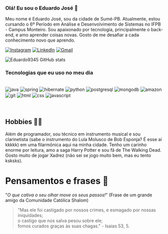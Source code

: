 ### Olá! Eu sou o Eduardo José 👋
Meu nome é Eduardo José, sou da cidade de Sumé-PB. Atualmente, estou cursando o 6º Período em Análise e Desenvolvimento de Sistemas no IFPB - Campus Monteiro. Sou apaixonado por tecnologia, principalmente o back-end, e amo aprender coisas novas. Gosto de me desafiar a cada conhecimento novo que aprendo.

[![Instagram](https://img.shields.io/badge/Instagram-E4405F?style=for-the-badge&logo=instagram&logoColor=white)](https://www.instagram.com/eduardo_dejc)
[![LinkedIn](	https://img.shields.io/badge/LinkedIn-0077B5?style=for-the-badge&logo=linkedin&logoColor=white)](https://www.linkedin.com/in/eduardo-jos%C3%A9-evangelista-408a9623b/)
[![Gmail](https://img.shields.io/badge/Gmail-D14836?style=for-the-badge&logo=gmail&logoColor=white)](mailto:joseevangelistaeduardo@gmail.com?subject=joseevangelistaeduardo@gmail.com&body=joseevangelistaeduardo@gmail.com)

![Eduardo9345 GitHub stats](https://github-readme-stats.vercel.app/api?username=Eduardo9345&show_icons=true&theme=dracula)


### Tecnologias que eu uso no meu dia
<div style="display : inline_block"><br>
  <img align= "center" alt="java" src="https://img.shields.io/badge/Java-ED8B00?style=for-the-badge&logo=openjdk&logoColor=white" />
  <img align= "center" alt="spring" src="https://img.shields.io/badge/Spring-6DB33F?style=for-the-badge&logo=spring&logoColor=white" />
  <img align= "center" alt="hibernate" src="https://img.shields.io/badge/Hibernate-59666C?style=for-the-badge&logo=Hibernate&logoColor=white" />
  <img align= "center" alt="python" src="https://img.shields.io/badge/Python-3776AB?style=for-the-badge&logo=python&logoColor=white" />
  <img align= "center" alt="postgresql" src="https://img.shields.io/badge/PostgreSQL-316192?style=for-the-badge&logo=postgresql&logoColor=white" />
  <img align= "center" alt="mongodb" src="https://img.shields.io/badge/MongoDB-4EA94B?style=for-the-badge&logo=mongodb&logoColor=white" />
  <img align= "center" alt="amazon" src="https://img.shields.io/badge/Amazon_AWS-232F3E?style=for-the-badge&logo=amazon-aws&logoColor=white" />
  <img align= "center" alt="git" src="https://img.shields.io/badge/GIT-E44C30?style=for-the-badge&logo=git&logoColor=white" />
  <img align= "center" alt="html" src="https://img.shields.io/badge/HTML-239120?style=for-the-badge&logo=html5&logoColor=white" />
  <img align= "center" alt="css" src="https://img.shields.io/badge/CSS-239120?&style=for-the-badge&logo=css3&logoColor=white" />
  <img align= "center" alt="javascript" src="https://img.shields.io/badge/JavaScript-F7DF1E?style=for-the-badge&logo=javascript&logoColor=black" />
  
  
  <br>
  <br>
  <img align= "center" alt="" src="https://github-readme-stats.vercel.app/api/top-langs/?username=Eduardo9345&theme=blue-green" />
  
</div><br>

## Hobbies 🚵‍♀️
Além de programador, sou técnico em instrumento musical e sou clarinetista (sabe o instrumento do Lula Molusco de Bob Esponja? É esse aí kkkkk) em uma filarmônica aqui na minha cidade. Tenho um carinho enorme por leitura, amo a saga Harry Potter e sou fã de The Walking Dead. Gosto muito de jogar Xadrez (não sei se jogo muito bem, mas eu tento ksksks). 

# Pensamentos e frases 💭
"_O que cativa o seu olhar move os seus passos!_" (Frase de um grande amigo da Comunidade Católica Shalom)

<blockquote>"Mas ele foi castigado por nossos crimes, e esmagado por nossas iniquidades; <br>
o castigo que nos salva pesou sobre ele; <br>
fomos curados graças às suas chagas." - Isaias 53, 5.</blockquote>
